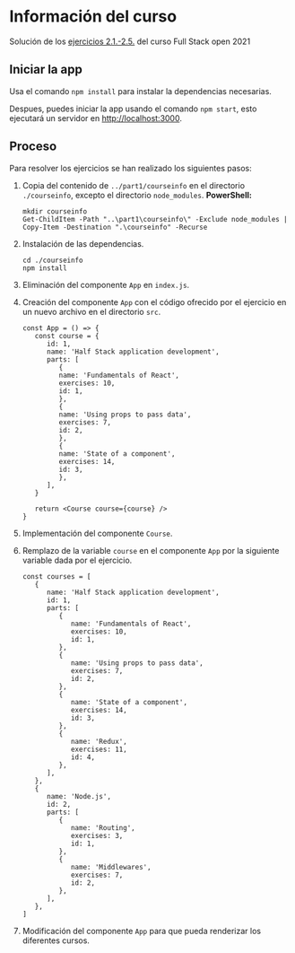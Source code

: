 # Información del curso

Solución de los [ejercicios 2.1.-2.5.](https://fullstackopen.com/es/part2/renderizando_una_coleccion_modulos#ejercicios-2-1-2-5) del curso Full Stack open 2021

## Iniciar la app

Usa el comando `npm install` para instalar la dependencias necesarias.

Despues, puedes iniciar la app usando el comando `npm start`, esto ejecutará un servidor en [http://localhost:3000](http://localhost:3000).

## Proceso

Para resolver los ejercicios se han realizado los siguientes pasos:

1. Copia del contenido de `../part1/courseinfo` en el directorio `./courseinfo`, excepto el directorio `node_modules`.
   **PowerShell:**

   ```
   mkdir courseinfo
   Get-ChildItem -Path "..\part1\courseinfo\" -Exclude node_modules | Copy-Item -Destination ".\courseinfo" -Recurse
   ```

2. Instalación de las dependencias.

   ```
   cd ./courseinfo
   npm install
   ```

3. Eliminación del componente `App` en `index.js`.

4. Creación del componente `App` con el código ofrecido por el ejercicio en un nuevo archivo en el directorio `src`.

   ```
   const App = () => {
      const course = {
         id: 1,
         name: 'Half Stack application development',
         parts: [
            {
            name: 'Fundamentals of React',
            exercises: 10,
            id: 1,
            },
            {
            name: 'Using props to pass data',
            exercises: 7,
            id: 2,
            },
            {
            name: 'State of a component',
            exercises: 14,
            id: 3,
            },
         ],
      }

      return <Course course={course} />
   }
   ```

5. Implementación del componente `Course`.

6. Remplazo de la variable `course` en el componente `App` por la siguiente variable dada por el ejercicio.

   ```
   const courses = [
      {
         name: 'Half Stack application development',
         id: 1,
         parts: [
            {
               name: 'Fundamentals of React',
               exercises: 10,
               id: 1,
            },
            {
               name: 'Using props to pass data',
               exercises: 7,
               id: 2,
            },
            {
               name: 'State of a component',
               exercises: 14,
               id: 3,
            },
            {
               name: 'Redux',
               exercises: 11,
               id: 4,
            },
         ],
      },
      {
         name: 'Node.js',
         id: 2,
         parts: [
            {
               name: 'Routing',
               exercises: 3,
               id: 1,
            },
            {
               name: 'Middlewares',
               exercises: 7,
               id: 2,
            },
         ],
      },
   ]
   ```

7. Modificación del componente `App` para que pueda renderizar los diferentes cursos.
